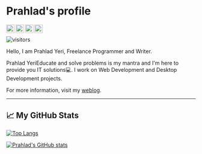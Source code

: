 # Prahlad's profile

[<img align="left" alt="prahladyeri | Email" width="22px" src="https://cdn.jsdelivr.net/npm/simple-icons@v3/icons/mail-dot-ru.svg" />](mailto:prahladyeri@yahoo.com)
[<img align="left" alt="prahladyeri | LinkedIn" width="22px" src="https://cdn.jsdelivr.net/npm/simple-icons@v3/icons/linkedin.svg" />](https://www.linkedin.com/in/prahlad-yeri-243a5316)
[<img align="left" alt="prahladyeri | Twitter" width="22px" src="https://cdn.jsdelivr.net/npm/simple-icons@v3/icons/twitter.svg" />](https://twitter.com/intent/follow?screen_name=prahladyeri)
<!-- [<img align="left" alt="prahladyeri | Telegram" width="22px" src="https://cdn.jsdelivr.net/npm/simple-icons@v3/icons/telegram.svg" />](https://t.me/prahladyeri) -->
[<img align="left" alt="prahladyeri | Instagram" width="22px" src="https://cdn.jsdelivr.net/npm/simple-icons@v3/icons/instagram.svg" />](https://instagram.com/prahladyeri14)
<br/>

![visitors](https://visitor-badge.glitch.me/badge?page_id=prahladyeri.prahladyeri)

Hello, I am Prahlad Yeri, Freelance Programmer and Writer.

Prahlad YeriEducate and solve problems is my mantra and I'm here to provide you IT solutions💻. I work on Web Development and Desktop Development projects.

For more information, visit my [weblog](https://prahladyeri.com).

---

## &#x1f4c8; My GitHub Stats

[![Top Langs](https://github-readme-stats.vercel.app/api/top-langs/?username=prahladyeri&theme=cobalt&layout=compact)](https://github.com/anuraghazra/github-readme-stats)

[![Prahlad's GitHub stats](https://github-readme-stats.vercel.app/api?username=prahladyeri&theme=cobalt&show_icons=true)](https://github.com/anuraghazra/github-readme-stats)
